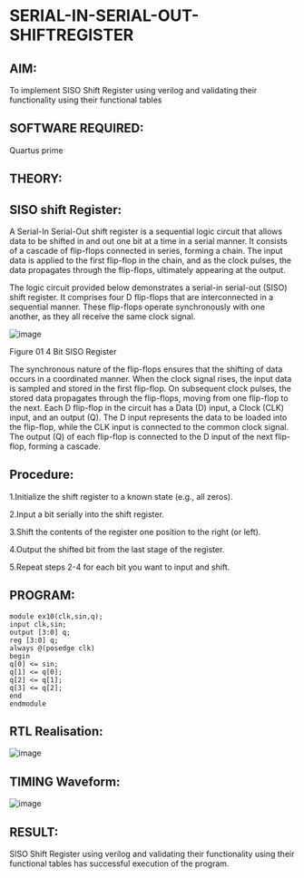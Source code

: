 # SERIAL-IN-SERIAL-OUT-SHIFTREGISTER

## AIM:

To implement  SISO Shift Register using verilog and validating their functionality using their functional tables

## SOFTWARE REQUIRED:

Quartus prime

## THEORY:

## SISO shift Register:

A Serial-In Serial-Out shift register is a sequential logic circuit that allows data to be shifted in and out one bit at a time in a serial manner. It consists of a cascade of flip-flops connected in series, forming a chain. The input data is applied to the first flip-flop in the chain, and as the clock pulses, the data propagates through the flip-flops, ultimately appearing at the output.

The logic circuit provided below demonstrates a serial-in serial-out (SISO) shift register. It comprises four D flip-flops that are interconnected in a sequential manner. These flip-flops operate synchronously with one another, as they all receive the same clock signal.

![image](https://github.com/naavaneetha/SERIAL-IN-SERIAL-OUT-SHIFTREGISTER/assets/154305477/e81c4072-37f9-46c6-8145-566764b74c3a)

Figure 01 4 Bit SISO Register

The synchronous nature of the flip-flops ensures that the shifting of data occurs in a coordinated manner. When the clock signal rises, the input data is sampled and stored in the first flip-flop. On subsequent clock pulses, the stored data propagates through the flip-flops, moving from one flip-flop to the next.
Each D flip-flop in the circuit has a Data (D) input, a Clock (CLK) input, and an output (Q). The D input represents the data to be loaded into the flip-flop, while the CLK input is connected to the common clock signal. The output (Q) of each flip-flop is connected to the D input of the next flip-flop, forming a cascade.

## Procedure:
1.Initialize the shift register to a known state (e.g., all zeros).

2.Input a bit serially into the shift register.

3.Shift the contents of the register one position to the right (or left).

4.Output the shifted bit from the last stage of the register.

5.Repeat steps 2-4 for each bit you want to input and shift.


## PROGRAM:
```
module ex10(clk,sin,q);
input clk,sin;
output [3:0] q;
reg [3:0] q;
always @(posedge clk)
begin 
q[0] <= sin;
q[1] <= q[0];
q[2] <= q[1];
q[3] <= q[2];
end 
endmodule
```

## RTL Realisation:
![image](https://github.com/user-attachments/assets/d619f21a-a8fd-4cd1-a5df-1b930abac862)


## TIMING Waveform:
![image](https://github.com/user-attachments/assets/0c0eab9c-e9f7-46eb-96e8-923d7e8d9cdd)


## RESULT:
SISO Shift Register using verilog and validating their functionality using their functional tables has successful execution of the program.
